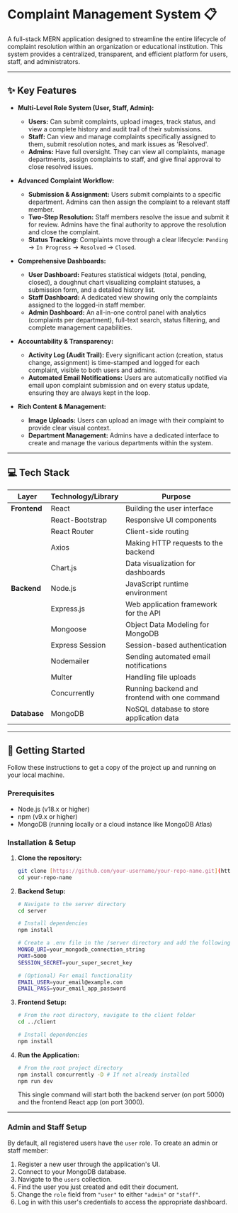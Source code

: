 # Complaint Management System 📋

A full-stack MERN application designed to streamline the entire lifecycle of complaint resolution within an organization or educational institution. This system provides a centralized, transparent, and efficient platform for users, staff, and administrators.

---

## ✨ Key Features

-   **Multi-Level Role System (User, Staff, Admin):**
    -   **Users:** Can submit complaints, upload images, track status, and view a complete history and audit trail of their submissions.
    -   **Staff:** Can view and manage complaints specifically assigned to them, submit resolution notes, and mark issues as 'Resolved'.
    -   **Admins:** Have full oversight. They can view all complaints, manage departments, assign complaints to staff, and give final approval to close resolved issues.

-   **Advanced Complaint Workflow:**
    -   **Submission & Assignment:** Users submit complaints to a specific department. Admins can then assign the complaint to a relevant staff member.
    -   **Two-Step Resolution:** Staff members resolve the issue and submit it for review. Admins have the final authority to approve the resolution and close the complaint.
    -   **Status Tracking:** Complaints move through a clear lifecycle: `Pending` → `In Progress` → `Resolved` → `Closed`.

-   **Comprehensive Dashboards:**
    -   **User Dashboard:** Features statistical widgets (total, pending, closed), a doughnut chart visualizing complaint statuses, a submission form, and a detailed history list.
    -   **Staff Dashboard:** A dedicated view showing only the complaints assigned to the logged-in staff member.
    -   **Admin Dashboard:** An all-in-one control panel with analytics (complaints per department), full-text search, status filtering, and complete management capabilities.

-   **Accountability & Transparency:**
    -   **Activity Log (Audit Trail):** Every significant action (creation, status change, assignment) is time-stamped and logged for each complaint, visible to both users and admins.
    -   **Automated Email Notifications:** Users are automatically notified via email upon complaint submission and on every status update, ensuring they are always kept in the loop.

-   **Rich Content & Management:**
    -   **Image Uploads:** Users can upload an image with their complaint to provide clear visual context.
    -   **Department Management:** Admins have a dedicated interface to create and manage the various departments within the system.

---

## 💻 Tech Stack

| Layer       | Technology/Library     | Purpose                                       |
|-------------|------------------------|-----------------------------------------------|
| **Frontend**| React                  | Building the user interface                   |
|             | React-Bootstrap        | Responsive UI components                      |
|             | React Router           | Client-side routing                           |
|             | Axios                  | Making HTTP requests to the backend           |
|             | Chart.js               | Data visualization for dashboards             |
| **Backend** | Node.js                | JavaScript runtime environment                |
|             | Express.js             | Web application framework for the API         |
|             | Mongoose               | Object Data Modeling for MongoDB              |
|             | Express Session        | Session-based authentication                  |
|             | Nodemailer             | Sending automated email notifications         |
|             | Multer                 | Handling file uploads                         |
|             | Concurrently           | Running backend and frontend with one command |
| **Database**| MongoDB                | NoSQL database to store application data      |

---

## 🚀 Getting Started

Follow these instructions to get a copy of the project up and running on your local machine.

### **Prerequisites**

-   Node.js (v18.x or higher)
-   npm (v9.x or higher)
-   MongoDB (running locally or a cloud instance like MongoDB Atlas)

### **Installation & Setup**

1.  **Clone the repository:**
    ```sh
    git clone [https://github.com/your-username/your-repo-name.git](https://github.com/your-username/your-repo-name.git)
    cd your-repo-name
    ```

2.  **Backend Setup:**
    ```sh
    # Navigate to the server directory
    cd server

    # Install dependencies
    npm install

    # Create a .env file in the /server directory and add the following:
    MONGO_URI=your_mongodb_connection_string
    PORT=5000
    SESSION_SECRET=your_super_secret_key

    # (Optional) For email functionality
    EMAIL_USER=your_email@example.com
    EMAIL_PASS=your_email_app_password
    ```

3.  **Frontend Setup:**
    ```sh
    # From the root directory, navigate to the client folder
    cd ../client

    # Install dependencies
    npm install
    ```

4.  **Run the Application:**
    ```sh
    # From the root project directory
    npm install concurrently -D # If not already installed
    npm run dev
    ```
    This single command will start both the backend server (on port 5000) and the frontend React app (on port 3000).

---

### **Admin and Staff Setup**

By default, all registered users have the `user` role. To create an admin or staff member:

1.  Register a new user through the application's UI.
2.  Connect to your MongoDB database.
3.  Navigate to the `users` collection.
4.  Find the user you just created and edit their document.
5.  Change the `role` field from `"user"` to either `"admin"` or `"staff"`.
6.  Log in with this user's credentials to access the appropriate dashboard.
